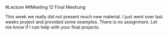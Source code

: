 #Lecture
##Meeting 12 Final Meetiung

This week we really did not present much new material.  I just went over last weeks project and provided some examples.  There is no assignment.  Let me know if I can help with your final projects.







      
      

